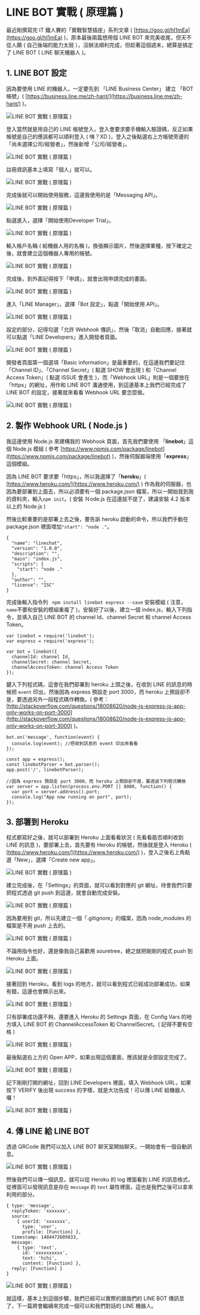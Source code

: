 # LINE BOT 實戰 ( 原理篇 )

最近剛撰寫完 IT 鐵人賽的「實戰智慧插座」系列文章 ( [https://goo.gl/hI1mEa](https://goo.gl/hI1mEa) )，原本最後兩篇想用個 LINE BOT 來完美收尾，但天不從人願 ( 自己後端的能力太弱 ），沒辦法順利完成，但趁著這個週末，總算是搞定了 LINE BOT ( LINE 聊天機器人 )。

## 1. LINE BOT 設定

因為要使用 LINE 的機器人，一定要先到 「LINE Business Center」 建立 「BOT 帳號」( [https://business.line.me/zh-hant/](https://business.line.me/zh-hant/) )。

![LINE BOT 實戰 ( 原理篇 )](/img/articles/201701/20170115_1_02.jpg)

登入當然就是用自己的 LINE 帳號登入，登入會要求要手機輸入驗證碼，反正如果帳號是自己的應該都可以順利登入 ( 咦？XD )，登入之後點選右上方帳號旁邊的「尚未選擇公司/經營者」，然後新增「公司/經營者」。

![LINE BOT 實戰 ( 原理篇 )](/img/articles/201701/20170115_1_03.jpg)

註冊資訊基本上填寫「個人」就可以。

![LINE BOT 實戰 ( 原理篇 )](/img/articles/201701/20170115_1_04.jpg)

完成後就可以開始使用服務，這邊我使用的是「Messaging API」。

![LINE BOT 實戰 ( 原理篇 )](/img/articles/201701/20170115_1_05.jpg)

點選進入，選擇「開始使用Developer Trial」。

![LINE BOT 實戰 ( 原理篇 )](/img/articles/201701/20170115_1_06.jpg)

輸入帳戶名稱 ( 給機器人用的名稱 )，換張顯示圖片，然後選擇業種，按下確定之後，就會建立這個機器人專用的帳號。

![LINE BOT 實戰 ( 原理篇 )](/img/articles/201701/20170115_1_07.jpg)

完成後，到外面記得按下「申請」，就會出現申請完成的畫面。

![LINE BOT 實戰 ( 原理篇 )](/img/articles/201701/20170115_1_08.jpg)

進入「LINE Manager」，選擇「Bot 設定」，點選「開始使用 API」。

![LINE BOT 實戰 ( 原理篇 )](/img/articles/201701/20170115_1_09.jpg)

設定的部分，記得勾選「允許 Webhook 傳訊」，然後「取消」自動回應，接著就可以點選「LINE Developers」進入開發者頁面。

![LINE BOT 實戰 ( 原理篇 )](/img/articles/201701/20170115_1_10.jpg)

開發者頁面第一個選項「Basic information」是最重要的，在這邊我們要記住「Channel ID」、「Channel Secret」( 點選 SHOW 會出現 ) 和「Channel Access Token」( 點選 ISSUE 會產生 )，而「Webhook URL」則是一個要放在「https」的網址，用作和 LINE BOT 溝通使用，到這邊基本上我們已經完成了 LINE BOT 的設定，接著就來看看 Webhook URL 要怎麼做。

![LINE BOT 實戰 ( 原理篇 )](/img/articles/201701/20170115_1_11.jpg)

## 2. 製作 Webhook URL ( Node.js )

我這邊使用 Node.js 來建構我的 Webhook 頁面，首先我們要使用 「**linebot**」這個 Node.js 模組 ( 參考 [https://www.npmjs.com/package/linebot](https://www.npmjs.com/package/linebot) )，然後伺服器端使用「**express**」這個模組。

因為 LINE BOT 要求要「https」，所以我選擇了「**heroku**」( [https://www.heroku.com/](https://www.heroku.com/) ) 作為我的伺服器，也因為要部署到上面去，所以必須要有一個 package.json 檔案，所以一開始我到我的資料夾，輸入`npm init`。( 安裝 Ｎode.js 在這邊就不提了，建議安裝 4.2 版本以上的 Node.js )

然後比較重要的是部署上去之後，要告訴 heroku 啟動的命令，所以我們手動在 package.json 裡面增加`"start": "node ."`。

	{
	  "name": "linechat",
	  "version": "1.0.0",
	  "description": "",
	  "main": "index.js",
	  "scripts": {
	    "start": "node ."
	  },
	  "author": "",
	  "license": "ISC"
	}

完成後輸入指令列 ` npm install linebot express --save` 安裝模組 ( 注意，`name`不要和安裝的模組重複了 )，安裝好了以後，建立一個 index.js，輸入下列指令，並填入自己 LINE BOT 的 channel Id、channel Secret 和 channel Access Token。

	var linebot = require('linebot');
	var express = require('express');

	var bot = linebot({
	  channelId: channel Id,
	  channelSecret: channel Secret,
	  channelAccessToken: channel Access Token
	});

鍵入下列程式碼，這會在我們部署到 heroku 上頭之後，在收到 LINE 的訊息的時候把 `event` 印出，然後因為 express 預設走 port 3000，而 heroku 上預設卻不是，要透過另外一段程式碼作轉換。( 參考：[http://stackoverflow.com/questions/18008620/node-js-express-js-app-only-works-on-port-3000](http://stackoverflow.com/questions/18008620/node-js-express-js-app-only-works-on-port-3000) )。

	bot.on('message', function(event) {
	  console.log(event); //把收到訊息的 event 印出來看看
	});

	const app = express();
	const linebotParser = bot.parser();
	app.post('/', linebotParser);

	//因為 express 預設走 port 3000，而 heroku 上預設卻不是，要透過下列程式轉換
	var server = app.listen(process.env.PORT || 8080, function() {
	  var port = server.address().port;
	  console.log("App now running on port", port);
	});

## 3. 部署到 Heroku

程式都寫好之後，就可以部署到 Heroku 上面看看狀況 ( 先看看能否順利收到 LINE 的訊息 )，要部署上去，首先要有 Heroku 的帳號，然後就是登入 Heroku ( [https://www.heroku.com/](https://www.heroku.com/) )，登入之後右上角點選「New」，選擇「Create new app」。

![LINE BOT 實戰 ( 原理篇 )](/img/articles/201701/20170115_1_12.jpg)

建立完成後，在「Settings」的頁面，就可以看到對應的 git 網址，待會我們只要把程式透過 git push 到這邊，就會自動完成安裝。

![LINE BOT 實戰 ( 原理篇 )](/img/articles/201701/20170115_1_13.jpg)

因為要用到 git，所以先建立一個「.gitignore」的檔案，因為 node_modules 的檔案是不用 push 上去的。

![LINE BOT 實戰 ( 原理篇 )](/img/articles/201701/20170115_1_14.jpg)

不論用指令也好，還是像我自己喜歡用 souretree，總之就把剛剛的程式 push 到 Heroku 上面。

![LINE BOT 實戰 ( 原理篇 )](/img/articles/201701/20170115_1_15.jpg)

接著回到 Heroku，看到 logs 的地方，就可以看到程式已經成功部署成功，如果有錯，這邊也會顯示出來。

![LINE BOT 實戰 ( 原理篇 )](/img/articles/201701/20170115_1_16.jpg)

只有部署成功還不夠，還要進入 Heroku 的 Settings 頁面，在 Config Vars 的地方填入 LINE BOT 的 ChannelAccessToken 和 ChannelSecret。( 記得不要有空格 )

![LINE BOT 實戰 ( 原理篇 )](/img/articles/201701/20170115_1_17.jpg)

最後點選右上方的 Open APP，如果出現這個畫面，應該就是全部設定完成了。

![LINE BOT 實戰 ( 原理篇 )](/img/articles/201701/20170115_1_18.jpg)

記下剛剛打開的網址，回到 LINE Developers 裡面，填入 Webhook URL，如果按下 VERIFY 後出現 success 的字樣，就是大功告成！可以傳 LINE 給機器人囉！

![LINE BOT 實戰 ( 原理篇 )](/img/articles/201701/20170115_1_19.jpg)

## 4. 傳 LINE 給 LINE BOT

透過 QRCode 我們可以加入 LINE BOT 聊天室開始聊天，一開始會有一個自動訊息。

![LINE BOT 實戰 ( 原理篇 )](/img/articles/201701/20170115_1_20.jpg)

然後我們可以傳一個訊息，就可以從 Heroku 的 log 裡面看到 LINE 的訊息格式，從裡面可以發現訊息是存在 `message` 的 `text` 屬性裡面，這也是我們之後可以拿來利用的部分。

	{ type: 'message',
	  replyToken: 'xxxxxxx',
	  source: 
	    { userId: 'xxxxxxx',
	      type: 'user',
	      profile: [Function] },
	  timestamp: 1484472609833,
	  message: 
	    { type: 'text',
	      id: 'xxxxxxxxxx',
	      text: 'hihi',
	      content: [Function] },
	  reply: [Function] }
	}

![LINE BOT 實戰 ( 原理篇 )](/img/articles/201701/20170115_1_21.jpg)

就這樣，基本上到這個步驟，我們已經可以實際的跟我們的 LINE BOT 傳訊息了，下一篇將會繼續來完成一個可以和我們對話的 LINE 機器人。






